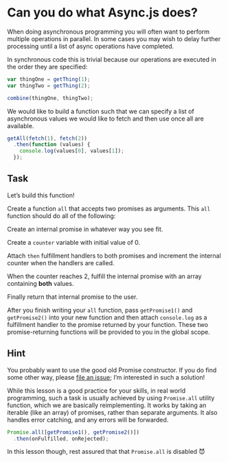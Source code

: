 # Can you do what Async.js does?

When doing asynchronous programming you will often want to perform multiple
operations in parallel. In some cases you may wish to delay further processing
until a list of async operations have completed.

In synchronous code this is trivial because our operations are executed in the
order they are specified:

```js
var thingOne = getThing(1);
var thingTwo = getThing(2);

combine(thingOne, thingTwo);
```

We would like to build a function such that we can specify a list of
asynchronous values we would like to fetch and then use once all are
available.

```js
getAll(fetch(1), fetch(2))
  .then(function (values) {
    console.log(values[0], values[1]);
  });
```

## Task

Let’s build this function!

Create a function `all` that accepts two promises as arguments. This `all`
function should do all of the following:

Create an internal promise in whatever way you see fit.

Create a `counter` variable with initial value of 0.

Attach `then` fulfillment handlers to both promises and increment the internal
counter when the handlers are called.

When the counter reaches 2, fulfill the internal promise with an array
containing **both** values.

Finally return that internal promise to the user.

After you finish writing your `all` function, pass `getPromise1()` and
`getPromise2()` into your new function and then attach `console.log` as a
fulfillment handler to the promise returned by your function. These two
promise-returning functions will be provided to you in the global scope.

## Hint

You probably want to use the good old Promise constructor. If you do find some
other way, please [file an
issue](https://github.com/stevekane/promise-it-wont-hurt/issues); I’m
interested in such a solution!

While this lesson is a good practice for your skills, in real world
programming, such a task is usually achieved by using `Promise.all` utility
function, which we are basically reimplementing. It works by taking an
iterable (like an array) of promises, rather than separate arguments. It also
handles error catching, and any errors will be forwarded.

```js
Promise.all([getPromise1(), getPromise2()])
  .then(onFulfilled, onRejected);
```

In this lesson though, rest assured that that `Promise.all` is disabled 😈
